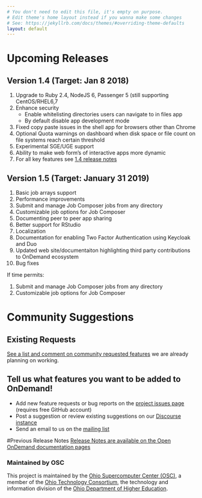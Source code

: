 ```yaml
---
# You don't need to edit this file, it's empty on purpose.
# Edit theme's home layout instead if you wanna make some changes
# See: https://jekyllrb.com/docs/themes/#overriding-theme-defaults
layout: default
---
```


# Upcoming Releases

## Version 1.4 (Target: Jan 8 2018)
1.	Upgrade to Ruby 2.4, NodeJS 6, Passenger 5 (still supporting CentOS/RHEL6,7
2.	Enhance security
    * Enable whitelisting directories users can navigate to in files app
    *	By default disable app development mode
3.	Fixed copy paste issues in the shell app for browsers other than Chrome
4.	Optional Quota warnings on dashboard when disk space or file count on file systems reach certain threshold
5.	Experimental SGE/UGE support
6.	Ability to make web form’s of interactive apps more dynamic
7.  For all key features see [1.4 release notes](https://osc.github.io/ood-documentation/release-1.4/release-notes/v1.4-release-notes.html)

## Version 1.5 (Target: January 31 2019)
1.	Basic job arrays support
2.	Performance improvements
3.	Submit and manage Job Composer jobs from any directory
4.	Customizable job options for Job Composer
5.  Documenting peer to peer app sharing
6.	Better support for RStudio
7.	Localization
8.	Documentation for enabling Two Factor Authentication using Keycloak and Duo
9.	Updated web site/documentaiton highlighting third party contributions to OnDemand ecosystem
10. Bug fixes

If time permits:

1. Submit and manage Job Composer jobs from any directory
2. Customizable job options for Job Composer

# Community Suggestions
## Existing Requests
[See a list and comment on community requested features](
https://github.com/issues?utf8=%E2%9C%93&q=is%3Aopen+is%3Aissue+org%3Aosc+label%3A%22community+request%22
) we are already planning on working.

## Tell us what features you want to be added to OnDemand!
* Add new feature requests or bug reports on the [project issues page](https://github.com/OSC/Open-OnDemand/issues) (requires free GitHub account)
* Post a suggestion or review existing suggestions on our [Discourse instance](https://discourse.osc.edu/c/open-ondemand) 
* Send an email to us on the [mailing list](https://lists.osu.edu/mailman/listinfo/ood-users)


#Previous Release Notes
[Release Notes are available on the Open OnDemand documentation pages](https://osc.github.io/ood-documentation/master/)

### Maintained by OSC

This project is maintained by the [Ohio Supercomputer Center (OSC)](https://www.osc.edu), 
a member of the [Ohio Technology Consortium](https://www.oh-tech.org/), the technology and information
division of the [Ohio Department of Higher Education](https://education.ohio.gov/).

